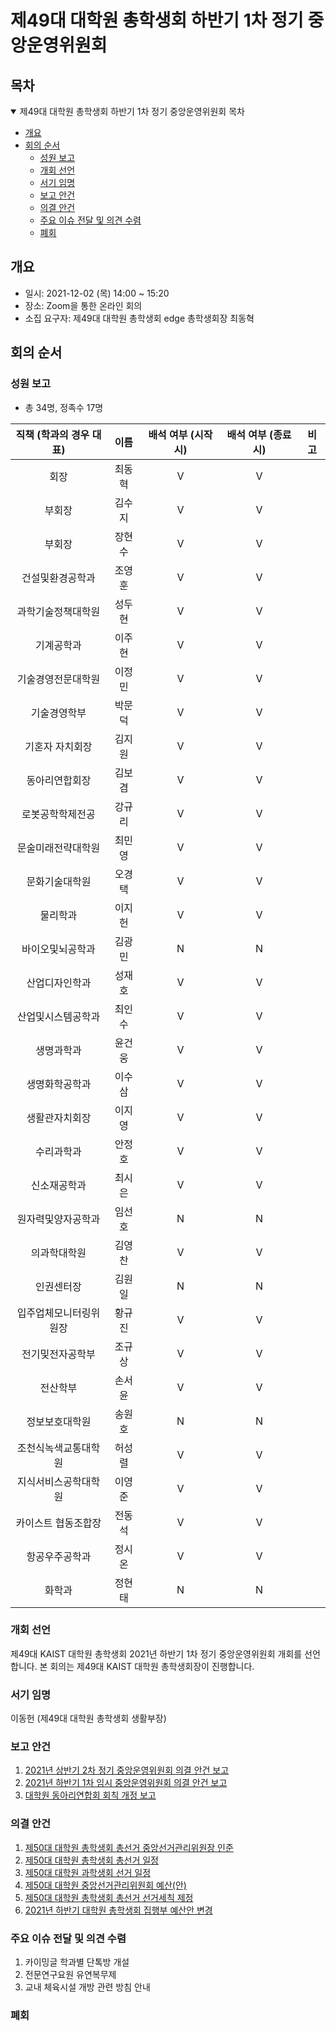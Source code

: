 제49대 대학원 총학생회 하반기 1차 정기 중앙운영위원회 
===

## 목차

<details open>
<summary>제49대 대학원 총학생회 하반기 1차 정기 중앙운영위원회 목차</summary>
  
- [개요](#개요) 
- [회의 순서](#회의-순서) 
	- [성원 보고](#성원-보고) 
	- [개회 선언](#개회-선언) 
	- [서기 임명](#서기-임명) 
	- [보고 안건](#보고-안건) 
	- [의결 안건](#의결-안건) 
	- [주요 이슈 전달 및 의견 수렴](#주요-이슈-전달-및-의견-수렴) 
	- [폐회](#폐회) 
</details>

## 개요 
- 일시: 2021-12-02 (목) 14:00 ~ 15:20
- 장소: Zoom을 통한 온라인 회의
- 소집 요구자: 제49대 대학원 총학생회 edge 총학생회장 최동혁 

## 회의 순서
### 성원 보고
- 총 34명, 정족수 17명  

| 직책 (학과의 경우 대표) | 이름 | 배석 여부 (시작 시) | 배석 여부 (종료 시) | 비고 | 
|:---:|:---:|:---:|:---:|:---:|
| 회장 | 최동혁 | V | V | | 
| 부회장 | 김수지 | V | V | |
| 부회장 | 장현수 | V | V | |
| 건설및환경공학과 | 조영훈 | V | V | |
| 과학기술정책대학원 | 성두현 | V | V | |
| 기계공학과 | 이주현 | V | V | |
| 기술경영전문대학원 | 이정민 | V | V | |
| 기술경영학부 | 박문덕 | V | V | |
| 기혼자 자치회장 | 김지원 | V | V | |
| 동아리연합회장 | 김보겸 | V | V | |
| 로봇공학학제전공 | 강규리 | V | V | |
| 문술미래전략대학원 | 최민영 | V | V | |
| 문화기술대학원 | 오경택 | V | V | |
| 물리학과 | 이지헌 | V | V | |
| 바이오및뇌공학과 | 김광민 | N | N | |
| 산업디자인학과 | 성재호 | V | V | |
| 산업및시스템공학과 | 최인수 | V | V | |
| 생명과학과 | 윤건웅 | V | V | |
| 생명화학공학과 | 이수삼 | V | V | |
| 생활관자치회장 | 이지영 | V | V | |
| 수리과학과 | 안정호 | V | V | |
| 신소재공학과 | 최시은 | V | V | |
| 원자력및양자공학과 | 임선호 | N | N | |
| 의과학대학원 | 김영찬 | V | V | |
| 인권센터장 | 김원일 | N | N | |
| 입주업체모니터링위원장 | 황규진 | V | V | |
| 전기및전자공학부 | 조규상 | V | V | |
| 전산학부 | 손서윤 | V | V | |
| 정보보호대학원 | 송원호 | N | N | |
| 조천식녹색교통대학원 | 허성렬 | V | V | |
| 지식서비스공학대학원 | 이영준 | V | V | |
| 카이스트 협동조합장 | 전동석 | V | V | |
| 항공우주공학과 | 정시온 | V | V | |
| 화학과 | 정현태 | N | N | |

### 개회 선언
제49대 KAIST 대학원 총학생회 2021년 하반기 1차 정기 중앙운영위원회 개회를 선언합니다. 본 회의는 제49대 KAIST 대학원 총학생회장이 진행합니다.

### 서기 임명
이동헌 (제49대 대학원 총학생회 생활부장) 

### 보고 안건
1. [2021년 상반기 2차 정기 중앙운영위원회 의결 안건 보고](보고안건/2021년-상반기-2차-정기-중앙운영위원회-의결-안건-보고.md)
2. [2021년 하반기 1차 임시 중앙운영위원회 의결 안건 보고](보고안건/2021년-하반기-1차-임시-중앙운영위원회-의결-안건-보고.md)
3. [대학원 동아리연합회 회칙 개정 보고](보고안건/대학원-동아리연합회-회칙-개정-보고.md)

### 의결 안건
1. [제50대 대학원 총학생회 총선거 중앙선거관리위원장 인준](의결안건/제50대-대학원-총학생회-총선거-중앙선거관리위원장-인준.md)
2. [제50대 대학원 총학생회 총선거 일정](의결안건/제50대-대학원-총학생회-총선거-일정.md)
3. [제50대 대학원 과학생회 선거 일정](의결안건/제50대-대학원-과학생회-선거-일정.md)
4. [제50대 대학원 중앙선거관리위원회 예산(안)](의결안건/제50대-대학원-중앙선거관리위원회-예산(안).md)
5. [제50대 대학원 총학생회 총선거 선거세칙 제정](의결안건/제50대-대학원-총학생회-총선거-선거세칙-제정.md)
6. [2021년 하반기 대학원 총학생회 집행부 예산안 변경](의결안건/2021년-하반기-대학원-총학생회-집행부-예산안-변경.md)

### 주요 이슈 전달 및 의견 수렴
1. 카이밍글 학과별 단톡방 개설
2. 전문연구요원 유연복무제
3. 교내 체육시설 개방 관련 방침 안내

### 폐회

